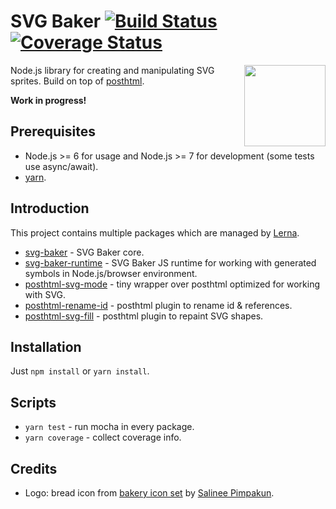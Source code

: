 # SVG Baker [![Build Status](https://travis-ci.org/kisenka/svg-baker.svg?branch=master)](https://travis-ci.org/kisenka/svg-baker) [![Coverage Status](https://coveralls.io/repos/github/kisenka/svg-baker/badge.svg?branch=master)](https://coveralls.io/github/kisenka/svg-baker?branch=master)

<img src="https://cdn.rawgit.com/kisenka/svg-baker/0ba4d/logo.svg" width="130" align="right">

Node.js library for creating and manipulating SVG sprites. Build on top of [posthtml](https://github.com/posthtml/posthtml).

**Work in progress!**

## Prerequisites

- Node.js >= 6 for usage and Node.js >= 7 for development (some tests use async/await).
- [yarn](https://yarnpkg.com).

## Introduction

This project contains multiple packages which are managed by [Lerna](https://github.com/lerna/lerna).

- [svg-baker](packages/svg-baker) - SVG Baker core.
- [svg-baker-runtime](packages/svg-baker-runtime) - SVG Baker JS runtime for working with generated symbols in 
  Node.js/browser environment.
- [posthtml-svg-mode](packages/posthtml-svg-mode) - tiny wrapper over posthtml optimized for working with SVG. 
- [posthtml-rename-id](packages/posthtml-rename-id) - posthtml plugin to rename id & references.
- [posthtml-svg-fill](packages/posthtml-svg-fill) - posthtml plugin to repaint SVG shapes.

## Installation

Just `npm install` or `yarn install`.

## Scripts

- `yarn test` - run mocha in every package.
- `yarn coverage` - collect coverage info.

## Credits

- Logo: bread icon from [bakery icon set](https://www.iconfinder.com/iconsets/bakery-10?ref=aomam.ss) 
  by [Salinee Pimpakun](https://www.iconfinder.com/aomam.ss). 
